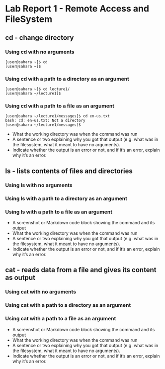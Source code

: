# Lab Report 1 - Remote Access and FileSystem

## cd - change directory

### Using cd with no arguments
```
[user@sahara ~]$ cd
[user@sahara ~]$
```

### Using cd with a path to a directory as an argument
```
[user@sahara ~]$ cd lecture1/
[user@sahara ~/lecture1]$
```

### Using cd with a path to a file as an argument
```
[user@sahara ~/lecture1/messages]$ cd en-us.txt 
bash: cd: en-us.txt: Not a directory
[user@sahara ~/lecture1/messages]$
```

* What the working directory was when the command was run
* A sentence or two explaining why you got that output (e.g. what was in the filesystem, what it meant to have no arguments).
* Indicate whether the output is an error or not, and if it’s an error, explain why it’s an error.

## ls - lists contents of files and directories

### Using ls with no arguments

### Using ls with a path to a directory as an argument

### Using ls with a path to a file as an argument

* A screenshot or Markdown code block showing the command and its output
* What the working directory was when the command was run
* A sentence or two explaining why you got that output (e.g. what was in the filesystem, what it meant to have no arguments).
* Indicate whether the output is an error or not, and if it’s an error, explain why it’s an error.

## cat - reads data from a file and gives its content as output

### Using cat with no arguments

### Using cat with a path to a directory as an argument

### Using cat with a path to a file as an argument

* A screenshot or Markdown code block showing the command and its output
* What the working directory was when the command was run
* A sentence or two explaining why you got that output (e.g. what was in the filesystem, what it meant to have no arguments).
* Indicate whether the output is an error or not, and if it’s an error, explain why it’s an error.


